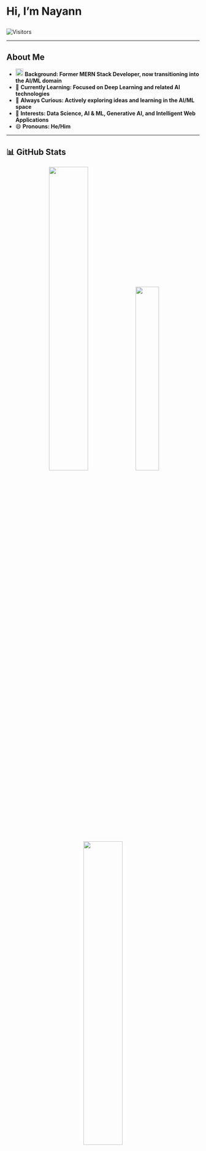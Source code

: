 # **Hi, I’m Nayann** <p align="center">

![Visitors](https://komarev.com/ghpvc/?username=Nayann23&label=PROFILE%20VIEWS&color=blueviolet&style=for-the-badge)

----

## About Me

- <img src="https://emojipedia-us.s3.amazonaws.com/source/skype/289/seedling_1f331.png" width="20"/> **Background: Former MERN Stack Developer, now transitioning into the AI/ML domain**
- 📘 **Currently Learning: Focused on **Deep Learning** and related AI technologies**
- 💬 **Always Curious: Actively exploring ideas and learning in the AI/ML space**  
- 👀 **Interests: Data Science, AI & ML, Generative AI, and Intelligent Web Applications**  
- 😄 **Pronouns: He/Him** 

---


## 📊 GitHub Stats

<p align="center">
  <img src="https://github-readme-stats.vercel.app/api?username=Nayann23&show_icons=true&theme=radical&hide_border=true" width="45%">
  <img src="https://github-readme-stats.vercel.app/api/top-langs/?username=Nayann23&layout=compact&theme=radical&hide_border=true" width="35%">
  <img src="https://nirzak-streak-stats.vercel.app/?user=Nayann23&theme=tokyonight&hide_border=false" width="45%" >
</p>

---


## 🤖 AI, ML & Python Tools  
![Python](https://img.shields.io/badge/-Python-3776AB?style=for-the-badge&logo=python&logoColor=white) ![NumPy](https://img.shields.io/badge/-NumPy-013243?style=for-the-badge&logo=numpy&logoColor=white) ![Pandas](https://img.shields.io/badge/-Pandas-150458?style=for-the-badge&logo=pandas&logoColor=white) ![Matplotlib](https://img.shields.io/badge/-Matplotlib-11557C?style=for-the-badge&logo=matplotlib&logoColor=white)  
![Seaborn](https://img.shields.io/badge/-Seaborn-4C72B0?style=for-the-badge&logo=python&logoColor=white) ![Plotly](https://img.shields.io/badge/-Plotly-3F4F75?style=for-the-badge&logo=plotly&logoColor=white) ![Scikit-learn](https://img.shields.io/badge/-Scikit--learn-F7931E?style=for-the-badge&logo=scikit-learn&logoColor=white) ![SciPy](https://img.shields.io/badge/-SciPy-8CAAE6?style=for-the-badge&logo=scipy&logoColor=white) ![NLP](https://img.shields.io/badge/-Natural_Language_Processing-FF5733?style=for-the-badge&logo=ai&logoColor=white)  
![NLTK](https://img.shields.io/badge/-NLTK-009688?style=for-the-badge&logo=python&logoColor=white) ![Deep Learning](https://img.shields.io/badge/-Deep_Learning-0000FF?style=for-the-badge&logo=tensorflow&logoColor=white) ![LLMs](https://img.shields.io/badge/-Large_Language_Models-8A2BE2?style=for-the-badge&logo=ai&logoColor=white) ![Google Colab](https://img.shields.io/badge/-Google_Colab-F9AB00?style=for-the-badge&logo=googlecolab&logoColor=white) ![Jupyter](https://img.shields.io/badge/-Jupyter-F37626?style=for-the-badge&logo=jupyter&logoColor=white)  

---

## 💻 Frontend Development  
![HTML5](https://img.shields.io/badge/-HTML5-E34F26?style=for-the-badge&logo=html5&logoColor=white) ![CSS3](https://img.shields.io/badge/-CSS3-1572B6?style=for-the-badge&logo=css3&logoColor=white) ![JavaScript](https://img.shields.io/badge/-JavaScript-F7DF1E?style=for-the-badge&logo=javascript&logoColor=black) ![React](https://img.shields.io/badge/-React-61DAFB?style=for-the-badge&logo=react&logoColor=black) ![Next.js](https://img.shields.io/badge/-Next.js-2F2FA2?style=for-the-badge&logo=next.js&logoColor=white)  
![Three.js](https://img.shields.io/badge/-Three.js-2D2D2D?style=for-the-badge&logo=three.js&logoColor=white) ![GSAP](https://img.shields.io/badge/-GSAP-88CE02?style=for-the-badge&logo=greensock&logoColor=black) ![Framer Motion](https://img.shields.io/badge/-Framer_Motion-0055FF?style=for-the-badge&logo=framer&logoColor=white) ![Locomotive Scroll](https://img.shields.io/badge/-Locomotive_Scroll-FF1493?style=for-the-badge&logo=scrollreveal&logoColor=white) ![Lenis](https://img.shields.io/badge/-Lenis_Smooth_Scroll-DA70D6?style=for-the-badge&logo=scroll&logoColor=white) ![Tailwind CSS](https://img.shields.io/badge/-Tailwind_CSS-38B2AC?style=for-the-badge&logo=tailwind-css&logoColor=white) ![Bootstrap](https://img.shields.io/badge/-Bootstrap-7952B3?style=for-the-badge&logo=bootstrap&logoColor=white)  

---

## 🧰 Backend, Deployment & Dev Tools  
![Java](https://img.shields.io/badge/-Java-007396?style=for-the-badge&logo=java&logoColor=white) ![Express.js](https://img.shields.io/badge/-Express.js-444444?style=for-the-badge&logo=express&logoColor=white) ![Node.js](https://img.shields.io/badge/-Node.js-339933?style=for-the-badge&logo=node.js&logoColor=white) ![MongoDB](https://img.shields.io/badge/-MongoDB-47A248?style=for-the-badge&logo=mongodb&logoColor=white) ![MySQL](https://img.shields.io/badge/-MySQL-4479A1?style=for-the-badge&logo=mysql&logoColor=white)  
![AWS](https://img.shields.io/badge/-AWS-FF9900?style=for-the-badge&logo=amazon-aws&logoColor=white) ![Vercel](https://img.shields.io/badge/-Vercel-1c7ed6?style=for-the-badge&logo=vercel&logoColor=white) ![Netlify](https://img.shields.io/badge/-Netlify-00C7B7?style=for-the-badge&logo=netlify&logoColor=white) ![Docker](https://img.shields.io/badge/-Docker-2496ED?style=for-the-badge&logo=docker&logoColor=white)  
![GitHub](https://img.shields.io/badge/-GitHub-6e40c9?style=for-the-badge&logo=github&logoColor=white) ![VS Code](https://img.shields.io/badge/-VS_Code-007ACC?style=for-the-badge&logo=visual-studio-code&logoColor=white) ![Cursor AI](https://img.shields.io/badge/-Cursor_AI-FF5F1F?style=for-the-badge&logo=ai&logoColor=white) ![IntelliJ IDEA](https://img.shields.io/badge/-IntelliJ_IDEA-005f73?style=for-the-badge&logo=intellij-idea&logoColor=white) ![PyCharm](https://img.shields.io/badge/-PyCharm-008B8B?style=for-the-badge&logo=pycharm&logoColor=white)  
![Postman](https://img.shields.io/badge/-Postman-FF6C37?style=for-the-badge&logo=postman&logoColor=white) ![Replit](https://img.shields.io/badge/-Replit-667881?style=for-the-badge&logo=replit&logoColor=white) ![Figma](https://img.shields.io/badge/-Figma-F24E1E?style=for-the-badge&logo=figma&logoColor=white)  

---


## 🧑‍💻 Goal

To become a **Data Scientist**, blending **ML/AI models** with real-world datasets and building **impactful solutions**.  
Previously worked as a **Full Stack Developer**, now transitioning fully into the AI/ML domain.

---

## 📫 **📫 Connect with Me**

[![LinkedIn](https://img.shields.io/badge/-LinkedIn-0077B5?style=for-the-badge&logo=linkedin&logoColor=white)](https://https://www.linkedin.com/in/nayan-darokar-468a85294/) 
[![Email](https://img.shields.io/badge/-Email-D14836?style=for-the-badge&logo=gmail&logoColor=white)](mailto:reachout.nayan@gmail.com)
